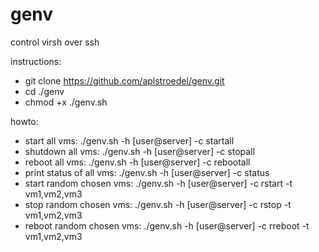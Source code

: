 # genv
control virsh over ssh 

instructions:
- git clone https://github.com/aplstroedel/genv.git
- cd ./genv
- chmod +x ./genv.sh

howto:
- start all vms: ./genv.sh -h [user@server] -c startall
- shutdown all vms: ./genv.sh -h [user@server] -c stopall
- reboot all vms: ./genv.sh -h [user@server] -c rebootall
- print status of all vms: ./genv.sh -h [user@server] -c status
- start random chosen vms: ./genv.sh -h [user@server] -c rstart -t vm1,vm2,vm3
- stop random chosen vms: ./genv.sh -h [user@server] -c rstop -t vm1,vm2,vm3
- reboot random chosen vms: ./genv.sh -h [user@server] -c rreboot -t vm1,vm2,vm3
